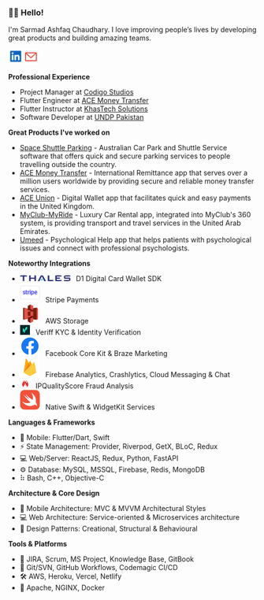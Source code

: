 ### 👋🏻 Hello!

I'm Sarmad Ashfaq Chaudhary. I love improving people’s lives by developing great products and building amazing teams.

<a href="https://www.linkedin.com/in/78sarmad/">
  <img align="left" alt="Sarmad's LinkedIn" height="30px" src="icons/linkedin.svg" />
</a>
<a href="mailto:78sarmad@gmail.com">
  <img align="left" alt="Sarmad's Behance" height="32px" src="icons/email.svg" />
</a><br />

<br />

**Professional Experience**

- Project Manager at [Codigo Studios](https://codigostudios.co.uk/)
- Flutter Engineer at [ACE Money Transfer](https://acemoneytransfer.com/)
- Flutter Instructor at [KhasTech Solutions](https://khastech.com/)
- Software Developer at [UNDP Pakistan](https://www.undp.org/pakistan)

**Great Products I've worked on**

- [Space Shuttle Parking](https://space-shuttle.netlify.app/) - Australian Car Park and Shuttle Service software that offers quick and secure parking services to people travelling outside the country.
- [ACE Money Transfer](https://apps.apple.com/in/app/ace-money-transfer/id1290922727) - International Remittance app that serves over a million users worldwide by providing secure and reliable money transfer services.
- [ACE Union](https://apps.apple.com/pk/app/ace-union/id1593032066) - Digital Wallet app that facilitates quick and easy payments in the United Kingdom.
- [MyClub-MyRide](https://apps.apple.com/in/app/myclub-myride/id1642886637) - Luxury Car Rental app, integrated into MyClub's 360 system, is providing transport and travel services in the United Arab Emirates.
- [Umeed](https://play.google.com/store/apps/details?id=pk.org.umeed) - Psychological Help app that helps patients with psychological issues and connect with professional psychologists.

**Noteworthy Integrations**

- ![](/icons/thales.png) &nbsp; D1 Digital Card Wallet SDK
- ![](/icons/stripe.svg) &nbsp; Stripe Payments
- ![](/icons/aws-s3.svg) &nbsp; AWS Storage
- ![](/icons/veriff.jpg) &nbsp; Veriff KYC & Identity Verification
- ![](/icons/facebook.svg) &nbsp; Facebook Core Kit & Braze Marketing
- ![](/icons/firebase.svg) &nbsp; Firebase Analytics, Crashlytics, Cloud Messaging & Chat
- ![](/icons/ipqualityscore.png) &nbsp; IPQualityScore Fraud Analysis
- ![](/icons/swift.svg) &nbsp; Native Swift & WidgetKit Services

**Languages & Frameworks**

- 📱 Mobile: Flutter/Dart, Swift
- ⚡️ State Management: Provider, Riverpod, GetX, BLoC, Redux
- 💻 Web/Server: ReactJS, Redux, Python, FastAPI
- ⚙ Database: MySQL, MSSQL, Firebase, Redis, MongoDB
- ⠷ Bash, C++, Objective-C

**Architecture & Core Design**

- 📱 Mobile Architecture: MVC & MVVM Architectural Styles
- 💻 Web Architecture: Service-oriented & Microservices architecture
- 🔨 Design Patterns: Creational, Structural & Behavioural

**Tools & Platforms**

- 💼 JIRA, Scrum, MS Project, Knowledge Base, GitBook
- 🔨 Git/SVN, GitHub Workflows, Codemagic CI/CD
- 🛠 AWS, Heroku, Vercel, Netlify
- 🚢 Apache, NGINX, Docker

